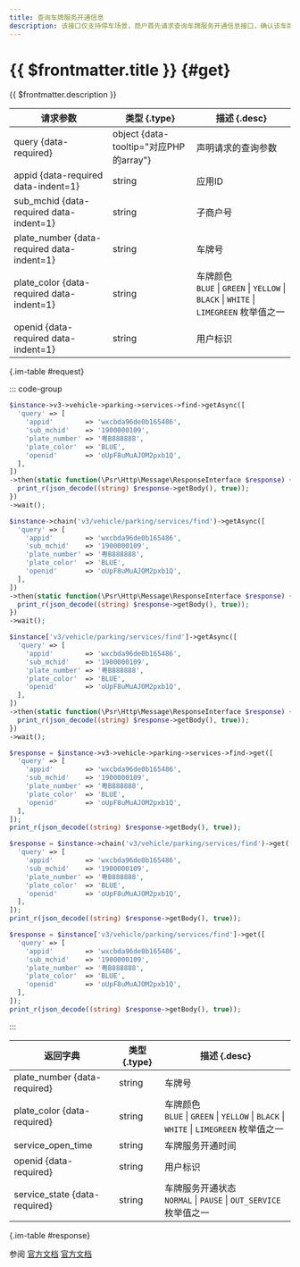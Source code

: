 ```yaml
---
title: 查询车牌服务开通信息
description: 该接口仅支持停车场景，商户首先请求查询车牌服务开通信息接口，确认该车牌，是否被该用户开通车主服务。
---
```


# {{ $frontmatter.title }} {#get}

{{ $frontmatter.description }}

| 请求参数 | 类型 {.type} | 描述 {.desc}
| --- | --- | ---
| query {data-required} | object {data-tooltip="对应PHP的array"} | 声明请求的查询参数
| appid {data-required data-indent=1} | string | 应用ID
| sub_mchid {data-required data-indent=1} | string | 子商户号
| plate_number {data-required data-indent=1} | string | 车牌号
| plate_color {data-required data-indent=1} | string | 车牌颜色<br/>`BLUE` \| `GREEN` \| `YELLOW` \| `BLACK` \| `WHITE` \| `LIMEGREEN` 枚举值之一
| openid {data-required data-indent=1} | string | 用户标识

{.im-table #request}

::: code-group

```php [异步纯链式]
$instance->v3->vehicle->parking->services->find->getAsync([
  'query' => [
    'appid'        => 'wxcbda96de0b165486',
    'sub_mchid'    => '1900000109',
    'plate_number' => '粤B888888',
    'plate_color'  => 'BLUE',
    'openid'       => 'oUpF8uMuAJOM2pxb1Q',
  ],
])
->then(static function(\Psr\Http\Message\ResponseInterface $response) {
  print_r(json_decode((string) $response->getBody(), true));
})
->wait();
```

```php [异步声明式]
$instance->chain('v3/vehicle/parking/services/find')->getAsync([
  'query' => [
    'appid'        => 'wxcbda96de0b165486',
    'sub_mchid'    => '1900000109',
    'plate_number' => '粤B888888',
    'plate_color'  => 'BLUE',
    'openid'       => 'oUpF8uMuAJOM2pxb1Q',
  ],
])
->then(static function(\Psr\Http\Message\ResponseInterface $response) {
  print_r(json_decode((string) $response->getBody(), true));
})
->wait();
```

```php [异步属性式]
$instance['v3/vehicle/parking/services/find']->getAsync([
  'query' => [
    'appid'        => 'wxcbda96de0b165486',
    'sub_mchid'    => '1900000109',
    'plate_number' => '粤B888888',
    'plate_color'  => 'BLUE',
    'openid'       => 'oUpF8uMuAJOM2pxb1Q',
  ],
])
->then(static function(\Psr\Http\Message\ResponseInterface $response) {
  print_r(json_decode((string) $response->getBody(), true));
})
->wait();
```

```php [同步纯链式]
$response = $instance->v3->vehicle->parking->services->find->get([
  'query' => [
    'appid'        => 'wxcbda96de0b165486',
    'sub_mchid'    => '1900000109',
    'plate_number' => '粤B888888',
    'plate_color'  => 'BLUE',
    'openid'       => 'oUpF8uMuAJOM2pxb1Q',
  ],
]);
print_r(json_decode((string) $response->getBody(), true));
```

```php [同步声明式]
$response = $instance->chain('v3/vehicle/parking/services/find')->get([
  'query' => [
    'appid'        => 'wxcbda96de0b165486',
    'sub_mchid'    => '1900000109',
    'plate_number' => '粤B888888',
    'plate_color'  => 'BLUE',
    'openid'       => 'oUpF8uMuAJOM2pxb1Q',
  ],
]);
print_r(json_decode((string) $response->getBody(), true));
```

```php [同步属性式]
$response = $instance['v3/vehicle/parking/services/find']->get([
  'query' => [
    'appid'        => 'wxcbda96de0b165486',
    'sub_mchid'    => '1900000109',
    'plate_number' => '粤B888888',
    'plate_color'  => 'BLUE',
    'openid'       => 'oUpF8uMuAJOM2pxb1Q',
  ],
]);
print_r(json_decode((string) $response->getBody(), true));
```

:::

| 返回字典 | 类型 {.type} | 描述 {.desc}
| --- | --- | ---
| plate_number {data-required} | string | 车牌号
| plate_color {data-required} | string | 车牌颜色<br/>`BLUE` \| `GREEN` \| `YELLOW` \| `BLACK` \| `WHITE` \| `LIMEGREEN` 枚举值之一
| service_open_time | string | 车牌服务开通时间
| openid {data-required} | string | 用户标识
| service_state {data-required} | string | 车牌服务开通状态<br/>`NORMAL` \| `PAUSE` \| `OUT_SERVICE` 枚举值之一

{.im-table #response}

参阅 [官方文档](https://pay.weixin.qq.com/doc/v3/merchant/4012534043) [官方文档](https://pay.weixin.qq.com/doc/v3/partner/4012534183)
